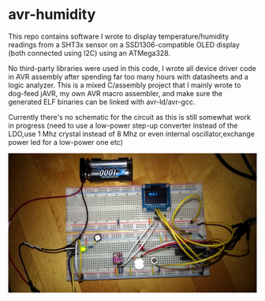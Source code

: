 # avr-humidity

This repo contains software I wrote to display temperature/humidity readings from a SHT3x sensor on a SSD1306-compatible OLED display (both connected using I2C) using an ATMega328.

No third-party libraries were used in this code, I wrote all device driver code in AVR assembly after spending far too many hours with datasheets and a logic analyzer. This is a mixed C/assembly project 
that I mainly wrote to dog-feed jAVR, my own AVR macro assembler, and make sure the generated ELF binaries can be linked with avr-ld/avr-gcc.

Currently there's no schematic for the circuit as this is still somewhat work in progress (need to use a low-power step-up converter instead of the LDO,use 1 Mhz crystal instead of 8 Mhz or even internal oscillator,exchange power led for a low-power one etc)

![Ball of wires](https://github.com/toby1984/avr-humidity/raw/master/screenshot.png)



